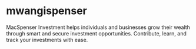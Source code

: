 # mwangispenser
MacSpenser Investment helps individuals and businesses grow their wealth through smart and secure investment opportunities. Contribute, learn, and track your investments with ease.
